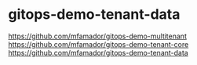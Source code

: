 # gitops-demo-tenant-data


https://github.com/mfamador/gitops-demo-multitenant
https://github.com/mfamador/gitops-demo-tenant-core
https://github.com/mfamador/gitops-demo-tenant-data

